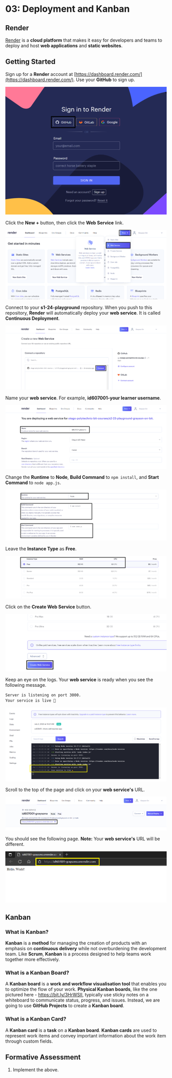 # 03: Deployment and Kanban

## Render

[Render](https://render.com/) is a **cloud platform** that makes it easy for developers and teams to deploy and host **web applications** and **static websites**.

## Getting Started

Sign up for a **Render** account at [https://dashboard.render.com/](https://dashboard.render.com/). Use your **GitHub** to sign up.

![](<../resources (ignore)/img/03/render-1.PNG>)

Click the **New +** button, then click the **Web Service** link.

![](<../resources (ignore)/img/03/render-2.PNG>)

Connect to your **s1-24-playground** repository. When you push to this repository, **Render** will automatically deploy your **web service**. It is called **Continuous Deployment**.

![](<../resources (ignore)/img/03/render-3.PNG>)

Name your **web service**. For example, **id607001-your learner username**.

![](<../resources (ignore)/img/03/render-4.PNG>)

Change the **Runtime** to **Node**, **Build Command** to `npm install`, and **Start Command** to `node app.js`.

![](<../resources (ignore)/img/03/render-5.PNG>)

Leave the **Instance Type** as **Free**.

![](<../resources (ignore)/img/03/render-6.PNG>)

Click on the **Create Web Service** button.

![](<../resources (ignore)/img/03/render-7.PNG>)

Keep an eye on the logs. Your **web service** is ready when you see the following message.

```bash
Server is listening on port 3000.
Your service is live 🎉
```

![](<../resources (ignore)/img/03/render-8.PNG>)

Scroll to the top of the page and click on your **web service's** URL.

![](<../resources (ignore)/img/03/render-9.PNG>)

You should see the following page. **Note:** Your **web service's** URL will be different.

![](<../resources (ignore)/img/03/render-10.PNG>)

## Kanban   

### What is Kanban?

**Kanban** is a **method** for managing the creation of products with an emphasis on **continuous delivery** while not overburdening the development team. Like **Scrum**, **Kanban** is a process designed to help teams work together more effectively.

### What is a Kanban Board?

A **Kanban board** is a **work and workflow visualisation tool** that enables you to optimize the flow of your work. **Physical Kanban boards**, like the one pictured here - <https://bit.ly/3HrWSIl>, typically use sticky notes on a whiteboard to communicate status, progress, and issues. Instead, we are going to use **GitHub Projects** to create a **Kanban board**.

### What is a Kanban Card?

A **Kanban card** is a **task** on a **Kanban board**. **Kanban cards** are used to represent work items and convey important information about the work item through custom fields.

## Formative Assessment

1. Implement the above.